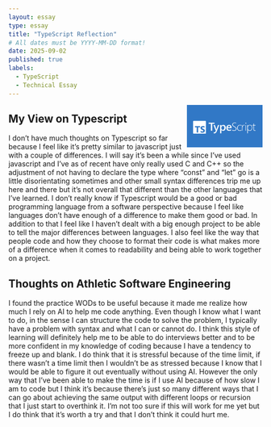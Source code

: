 ```yaml
---
layout: essay
type: essay
title: "TypeScript Reflection"
# All dates must be YYYY-MM-DD format!
date: 2025-09-02
published: true
labels:
  - TypeScript
  - Technical Essay
---
```


<img width="150px" class="rounded float-start pe-4" src="/img/typescript-logo.png" style="float: right;">

## My View on Typescript
I don’t have much thoughts on Typescript so far because I feel like it’s pretty similar to javascript just with a couple of differences. I will say it’s been a while since I’ve used javascript and I’ve as of recent have only really used C and C++ so the adjustment of not having to declare the type where “const” and “let” go is a little disorientating sometimes and other small syntax differences trip me up here and there but it’s not overall that different than the other languages that I’ve learned. I don’t really know if Typescript would be a good or bad programming language from a software perspective because I feel like languages don’t have enough of a difference to make them good or bad. In addition to that I feel like I haven’t dealt with a big enough project to be able to tell the major differences between languages. I also feel like the way that people code and how they choose to format their code is what makes more of a difference when it comes to readability and being able to work together on a project. 

## Thoughts on Athletic Software Engineering
I found the practice WODs to be useful because it made me realize how much I rely on AI to help me code anything. Even though I know what I want to do, in the sense I can structure the code to solve the problem, I typically have a problem with syntax and what I can or cannot do. I think this style of learning will definitely help me to be able to do interviews better and to be more confident in my knowledge of coding because I have a tendency to freeze up and blank. I do think that it is stressful because of the time limit, if there wasn’t a time limit then I wouldn’t be as stressed because I know that I would be able to figure it out eventually without using AI. However the only way that I’ve been able to make the time is if I use AI because of how slow I am to code but I think it’s because there’s just so many different ways that I can go about achieving the same output with different loops or recursion that I just start to overthink it. I’m not too sure if this will work for me yet but I do think that it’s worth a try and that I don’t think it could hurt me.

